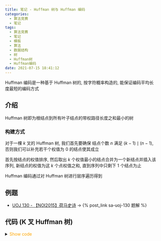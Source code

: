 ```yaml
---
title: 笔记 - Huffman 树与 Huffman 编码
categories:
  - 算法竞赛
  - 笔记
tags:
  - 算法竞赛
  - 笔记
  - 模板
  - 算法
  - 数据结构
  - 树
  - Huffman树
  - Huffman编码
date: 2021-07-15 18:41:12
---
```


Huffman 编码是一种基于 Huffman 树的, 按字符概率构造的, 能保证编码平均长度最短的编码方式

<!-- more -->

## 介绍

Huffman 树即为根结点到所有叶子结点的带权路径长度之和最小的树

### 构建方式

对于一棵 $k$ 叉的 Huffman 树, 我们首先要确保 结点个数 $n$ 满足 $(k-1)\mid(n-1)$, 否则我们可以补充若干个权值为 $0$ 的结点使其成立

首先按结点的权值排序, 然后取出 $k$ 个权值最小的结点合并为一个新结点并插入该序列, 新结点的权值为这 $k$ 个点权值之和, 直到序列中只剩下 $1$ 个结点为止

Huffman 编码通过对 Huffman 树进行层序遍历得到

## 例题

- [UOJ 130 - 【NOI2015】荷马史诗](https://uoj.ac/problem/130) -> {% post_link sa-uoj-130 题解 %}

## 代码 (K 叉 Huffman 树)

<details>
<summary><font color='orange'>Show code</font></summary>

{% include_code lang:cpp hfm-tree/Huffman_tree.hpp %}

</details>
